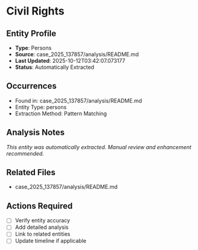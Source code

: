 # Civil Rights

## Entity Profile
- **Type**: Persons
- **Source**: case_2025_137857/analysis/README.md
- **Last Updated**: 2025-10-12T03:42:07.073177
- **Status**: Automatically Extracted

## Occurrences
- Found in: case_2025_137857/analysis/README.md
- Entity Type: persons
- Extraction Method: Pattern Matching

## Analysis Notes
*This entity was automatically extracted. Manual review and enhancement recommended.*

## Related Files
- case_2025_137857/analysis/README.md

## Actions Required
- [ ] Verify entity accuracy
- [ ] Add detailed analysis
- [ ] Link to related entities
- [ ] Update timeline if applicable
